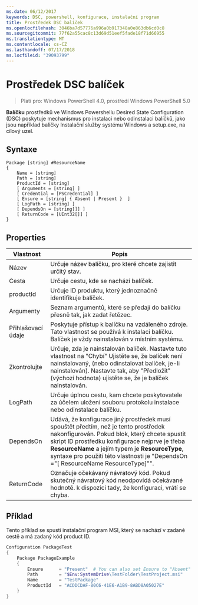 ```yaml
---
ms.date: 06/12/2017
keywords: DSC, powershell, konfigurace, instalační program
title: Prostředek DSC balíček
ms.openlocfilehash: 3046ba7d57776a996a0b917348a0e863db6cd0c8
ms.sourcegitcommit: 77f62a55cac8c13d69d51eef5fade18f71d66955
ms.translationtype: MT
ms.contentlocale: cs-CZ
ms.lasthandoff: 07/17/2018
ms.locfileid: "39093799"
---
```

# <a name="dsc-package-resource"></a>Prostředek DSC balíček

> Platí pro: Windows PowerShell 4.0, prostředí Windows PowerShell 5.0

**Balíčku** prostředků ve Windows Powershellu Desired State Configuration (DSC) poskytuje mechanismus pro instalaci nebo odinstalaci balíčků, jako jsou například balíčky Instalační služby systému Windows a setup.exe, na cílový uzel.

## <a name="syntax"></a>Syntaxe

```
Package [string] #ResourceName
{
    Name = [string]
    Path = [string]
    ProductId = [string]
    [ Arguments = [string] ]
    [ Credential = [PSCredential] ]
    [ Ensure = [string] { Absent | Present }  ]
    [ LogPath = [string] ]
    [ DependsOn = [string[]] ]
    [ ReturnCode = [UInt32[]] ]
}
```

## <a name="properties"></a>Properties

|  Vlastnost  |  Popis   |
|---|---|
| Název| Určuje název balíčku, pro které chcete zajistit určitý stav.|
| Cesta| Určuje cestu, kde se nachází balíček.|
| productId| Určuje ID produktu, který jednoznačně identifikuje balíček.|
| Argumenty| Seznam argumentů, které se předají do balíčku přesně tak, jak zadat řetězec.|
| Přihlašovací údaje| Poskytuje přístup k balíčku na vzdáleného zdroje. Tato vlastnost se používá k instalaci balíčku. Balíček je vždy nainstalován v místním systému.|
| Zkontrolujte| Určuje, zda je nainstalován balíček. Nastavte tuto vlastnost na "Chybí" Ujistěte se, že balíček není nainstalovaný, (nebo odinstalovat balíček, je-li nainstalován). Nastavte tak, aby "Předložit" (výchozí hodnota) ujistěte se, že je balíček nainstalován.|
| LogPath| Určuje úplnou cestu, kam chcete poskytovatele za účelem uložení souboru protokolu instalace nebo odinstalace balíčku.|
| DependsOn | Udává, že konfigurace jiný prostředek musí spouštět předtím, než je tento prostředek nakonfigurován. Pokud blok, který chcete spustit skript ID prostředku konfigurace nejprve je třeba **ResourceName** a jejím typem je **ResourceType**, syntaxe pro použití této vlastnosti je "DependsOn ="[ ResourceName ResourceType]"".|
| ReturnCode| Označuje očekávaný návratový kód. Pokud skutečný návratový kód neodpovídá očekávané hodnotě. k dispozici tady, že konfiguraci, vrátí se chyba.|

## <a name="example"></a>Příklad

Tento příklad se spustí instalační program MSI, který se nachází v zadané cestě a má zadaný kód product ID.

```powershell
Configuration PackageTest
{
    Package PackageExample
    {
        Ensure      = "Present"  # You can also set Ensure to "Absent"
        Path        = "$Env:SystemDrive\TestFolder\TestProject.msi"
        Name        = "TestPackage"
        ProductId   = "ACDDCDAF-80C6-41E6-A1B9-8ABD8A05027E"
    }
}
```